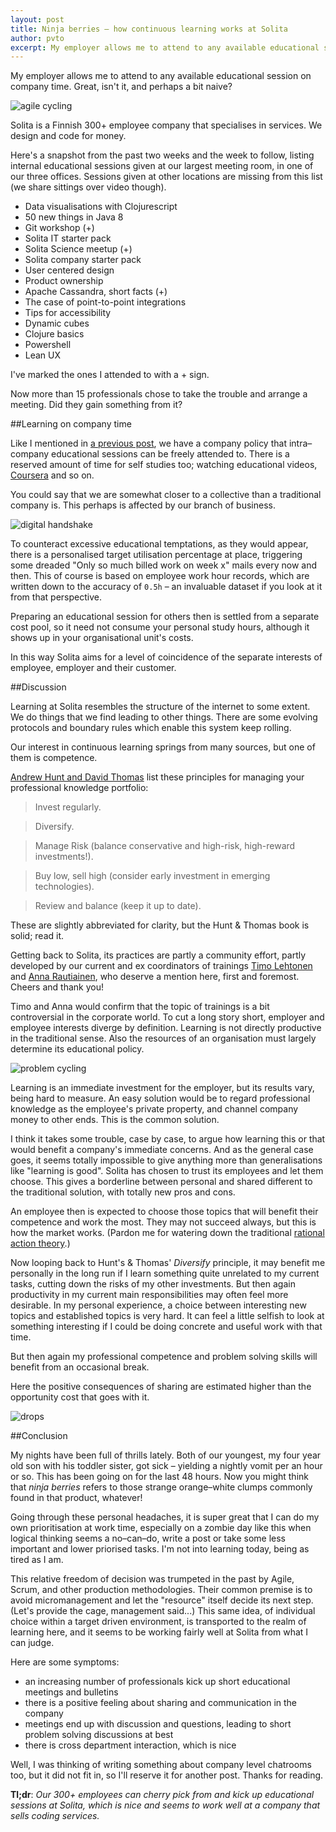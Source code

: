 ```yaml
---
layout: post
title: Ninja berries – how continuous learning works at Solita
author: pvto
excerpt: My employer allows me to attend to any available educational session on company time.
---
```

My employer allows me to attend to any available educational session on company time.  Great, isn't it, and perhaps a bit naive?

![agile cycling](/img/ninja-berries/cloj_handson_small.png)

Solita is a Finnish 300+ employee company that specialises in services.  We design and code for money.

Here's a snapshot from the past two weeks and the week to follow, listing internal educational sessions given at our largest meeting room, in one of our three offices.  Sessions given at other locations are missing from this list (we share sittings over video though).

- Data visualisations with Clojurescript
- 50 new things in Java 8
- Git workshop (+)
- Solita IT starter pack
- Solita Science meetup (+)
- Solita company starter pack
- User centered design
- Product ownership
- Apache Cassandra, short facts (+)
- The case of point-to-point integrations
- Tips for accessibility
- Dynamic cubes
- Clojure basics
- Powershell
- Lean UX

I've marked the ones I attended to with a + sign.

Now more than 15 professionals chose to take the trouble and arrange a meeting.  Did they gain something from it?

##Learning on company time

Like I mentioned in [a previous post](/2015/01/26/monster-fighter.html), we have a company policy that intra–company educational sessions can be freely attended to.  There is a reserved amount of time for self studies too; watching educational videos, [Coursera](https://www.coursera.org/) and so on.

You could say that we are somewhat closer to a collective than a traditional company is.  This perhaps is affected by our branch of business.

![digital handshake](/img/ninja-berries/TL_kouluttaa_small.png)

To counteract excessive educational temptations, as they would appear, there is a personalised target utilisation percentage at place, triggering some dreaded "Only so much billed work on week x" mails every now and then.  This of course is based on employee work hour records, which are written down to the accuracy of ```0.5h``` – an invaluable dataset if you look at it from that perspective.

Preparing an educational session for others then is settled from a separate cost pool, so it need not consume your personal study hours, although it shows up in your organisational unit's costs.

In this way Solita aims for a level of coincidence of the separate interests of employee, employer and their customer.

##Discussion

Learning at Solita resembles the structure of the internet to some extent.  We do things that we find leading to other things.  There are some evolving protocols and boundary rules which enable this system keep rolling.

Our interest in continuous learning springs from many sources, but one of them is competence.

[Andrew Hunt and David Thomas](http://www.amazon.com/The-Pragmatic-Programmer-Journeyman-Master/dp/020161622X) list these principles for managing your professional knowledge portfolio:

> Invest regularly.

> Diversify.

> Manage Risk (balance conservative and high-risk, high-reward investments!).

> Buy low, sell high (consider early investment in emerging technologies).

> Review and balance (keep it up to date).


These are slightly abbreviated for clarity, but the Hunt & Thomas book is solid; read it.

Getting back to Solita, its practices are partly a community effort, partly developed by our current and ex coordinators of trainings [Timo Lehtonen](https://www.linkedin.com/profile/view?id=144187910) and [Anna Rautiainen](https://www.linkedin.com/profile/view?id=11016302), who deserve a mention here, first and foremost.  Cheers and thank you!

Timo and Anna would confirm that the topic of trainings is a bit controversial in the corporate world.  To cut a long story short, employer and employee interests diverge by definition.  Learning is not directly productive in the traditional sense.  Also the resources of an organisation must largely determine its educational policy.

![problem cycling](/img/ninja-berries/cycling.png)

Learning is an immediate investment for the employer, but its results vary, being hard to measure.  An easy solution would be to regard professional knowledge as the employee's private property, and channel company money to other ends.  This is the common solution.  

I think it takes some trouble, case by case, to argue how learning this or that would benefit a company's immediate concerns.  And as the general case goes, it seems totally impossible to give anything more than generalisations like "learning is good".  Solita has chosen to trust its employees and let them choose.  This gives a borderline between personal and shared different to the traditional solution, with totally new pros and cons.

An employee then is expected to choose those topics that will benefit their competence and work the most.  They may not succeed always, but this is how the market works.  (Pardon me for watering down the traditional [rational action theory](http://en.wikipedia.org/wiki/Rational_choice_theory).)

Now looping back to Hunt's & Thomas' *Diversify* principle, it may benefit me personally in the long run if I learn something quite unrelated to my current tasks, cutting down the risks of my other investments. But then again productivity in my current main responsibilities may often feel more desirable.  In my personal experience, a choice between interesting new topics and established topics is very hard.  It can feel a little selfish to look at something interesting if I could be doing concrete and useful work with that time.

But then again my professional competence and problem solving skills will benefit from an occasional break.

Here the positive consequences of sharing are estimated higher than the opportunity cost that goes with it.

![drops](/img/ninja-berries/drops.png)

##Conclusion

My nights have been full of thrills lately.  Both of our youngest, my four year old son with his toddler sister, got sick – yielding a nightly vomit per an hour or so.  This has been going on for the last 48 hours.  Now you might think that *ninja berries* refers to those strange orange–white clumps commonly found in that product, whatever!

Going through these personal headaches, it is super great that I can do my own prioritisation at work time, especially on a zombie day like this when logical thinking seems a no–can–do, write a post or take some less important and lower priorised tasks.  I'm not into learning today, being as tired as I am.

This relative freedom of decision was trumpeted in the past by Agile, Scrum, and other production methodologies.  Their common premise is to avoid micromanagement and let the "resource" itself decide its next step.  (Let's provide the cage, management said...)  This same idea, of individual choice within a target driven environment, is transported to the realm of learning here, and it seems to be working fairly well at Solita from what I can judge.

Here are some symptoms:

- an increasing number of professionals kick up short educational meetings and bulletins
- there is a positive feeling about sharing and communication in the company
- meetings end up with discussion and questions, leading to short problem solving discussions at best
- there is cross department interaction, which is nice

Well, I was thinking of writing something about company level chatrooms too, but it did not fit in, so I'll reserve it for another post.  Thanks for reading.


**Tl;dr**:  *Our 300+ employees can cherry pick from and kick up educational sessions at Solita, which is nice and seems to work well at a company that sells coding services.*
